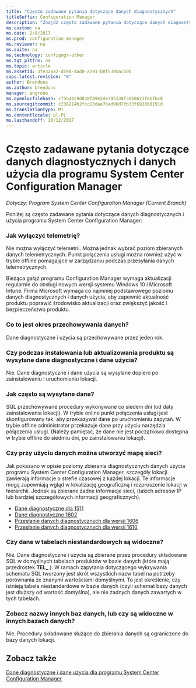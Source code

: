 ```yaml
---
title: "Często zadawane pytania dotyczące danych diagnostycznych"
titleSuffix: Configuration Manager
description: "Znajdź często zadawane pytania dotyczące danych diagnostycznych i użycia programu System Center Configuration Manager."
ms.custom: na
ms.date: 2/8/2017
ms.prod: configuration-manager
ms.reviewer: na
ms.suite: na
ms.technology: configmgr-other
ms.tgt_pltfrm: na
ms.topic: article
ms.assetid: 3fe32aa2-d594-4ad0-a291-b8f5395ac50b
caps.latest.revision: "6"
author: Brenduns
ms.author: brenduns
manager: angrobe
ms.openlocfilehash: cf5b44c9d838f49e2de795338f3068621febf6c8
ms.sourcegitcommit: c236214b2fcc13dae7bad96d7fb33f692868191d
ms.translationtype: MT
ms.contentlocale: pl-PL
ms.lasthandoff: 10/12/2017
---
```

# <a name="frequently-asked-questions-about-diagnostics-and-usage-data-for-system-center-configuration-manager"></a>Często zadawane pytania dotyczące danych diagnostycznych i danych użycia dla programu System Center Configuration Manager

*Dotyczy: Program System Center Configuration Manager (Current Branch)*

Poniżej są często zadawane pytania dotyczące danych diagnostycznych i użycia programu System Center Configuration Manager:  

###  <a name="bkmk_off"></a> Jak wyłączyć telemetrię?  
Nie można wyłączyć telemetrii. Można jednak wybrać poziom zbieranych danych telemetrycznych. Punkt połączenia usługi można również użyć w trybie offline pomagające w zarządzaniu podczas przesyłania danych telemetrycznych.

Bieżąca gałąź programu Configuration Manager wymaga aktualizacji regularnie do obsługi nowych wersji systemu Windows 10 i Microsoft Intune. Firma Microsoft wymaga co najmniej podstawowego poziomu danych diagnostycznych i danych użycia, aby zapewnić aktualność produktu poprawić środowisko aktualizacji oraz zwiększyć jakość i bezpieczeństwo produktu.

###  <a name="bkmk_retention"></a> Co to jest okres przechowywania danych?  
 Dane diagnostyczne i użycia są przechowywane przez jeden rok.  

###  <a name="bkmk_update"></a> Czy podczas instalowania lub aktualizowania produktu są wysyłane dane diagnostyczne i dane użycia?  
 Nie. Dane diagnostyczne i dane użycia są wysyłane dopiero po zainstalowaniu i uruchomieniu lokacji.  

###  <a name="bkmk_frequency"></a> Jak często są wysyłane dane?  
 SQL przechowywane procedury wykonywane co siedem dni (od daty zainstalowania lokacji). W trybie online punkt połączenia usługi jest skonfigurowany tak, aby przekazywał dane po uruchomieniu zapytań. W trybie offline administrator przekazuje dane przy użyciu narzędzia połączenia usługi. (Należy pamiętać, że dane nie jest początkowo dostępna w trybie offline do siedmiu dni, po zainstalowaniu lokacji).  

###  <a name="bkmk_network"></a> Czy przy użyciu danych można utworzyć mapę sieci?  
 Jak pokazano w opisie poziomy zbierania diagnostycznych danych użycia programu System Center Configuration Manager, szczegóły lokacji zawierają informacje o strefie czasowej z każdej lokacji. Te informacje mogą zapewniają wgląd w lokalizację geograficzną i rozproszenie lokacji w hierarchii. Jednak są zbierane żadne informacje sieci, (takich adresów IP lub bardziej szczegółowych informacji geograficznych).
 - [Dane diagnostyczne dla 1511](/sccm/core/plan-design/diagnostics/levels-of-diagnostic-usage-data-collection-1511)
 - [Dane diagnostyczne 1602](/sccm/core/plan-design/diagnostics/levels-of-diagnostic-usage-data-collection-1602)
 - [Przesłanie danych diagnostycznych dla wersji 1606](/sccm/core/plan-design/diagnostics/levels-of-diagnostic-usage-data-collection-1606)
 - [Przesłanie danych diagnostycznych dla wersji 1610](/sccm/core/plan-design/diagnostics/levels-of-diagnostic-usage-data-collection-1610)


###  <a name="bkmk_tables"></a> Czy dane w tabelach niestandardowych są widoczne?  
 Nie. Dane diagnostyczne i użycia są zbierane przez procedury składowane SQL w domyślnych tabelach produktów w bazie danych (które mają przedrostek **TEL_** ). W ramach zapytania dotyczącego wykrywania schematu SQL tworzony jest skrót wszystkich nazw tabel na potrzeby porównania ze znanymi wartościami domyślnymi. To jest określenie, czy istnieją tabele niestandardowe w bazie danych (czyli schemat bazy danych jest dłuższy od wartość domyślna), ale nie żadnych danych zawartych w tych tabelach.  

###  <a name="bkmk_databases"></a>Zobacz nazwy innych baz danych, lub czy są widoczne w innych bazach danych?  
 Nie. Procedury składowane służące do zbierania danych są ograniczone do bazy danych lokacji.  

## <a name="see-also"></a>Zobacz także  
 [Dane diagnostyczne i dane użycia dla programu System Center Configuration Manager](../../core/plan-design/diagnostics/diagnostics-and-usage-data.md)
